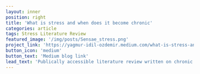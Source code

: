 ```yaml
---
layout: inner
position: right
title: 'What is stress and when does it become chronic'
categories: article
tags: Stress Literature Review
featured_image: '/img/posts/Sensae_stress.png'
project_link: 'https://yagmur-idil-ozdemir.medium.com/what-is-stress-and-when-does-it-become-chronic-d3c73b55325'
button_icon: 'medium'
button_text: 'Medium blog link'
lead_text: 'Publically accessible literature review written on chronic stress, for Sensae ApS'
---
```

